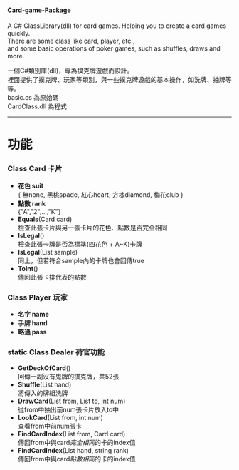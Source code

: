 #### Card-game-Package
A C# ClassLibrary(dll) for card games. Helping you to create a card games quickly.  
There are some class like card, player, etc.,   
and some basic operations of poker games, such as shuffles, draws and more.

一個C#類別庫(dll)，專為撲克牌遊戲而設計。  
裡面提供了撲克牌、玩家等類別，與一些撲克牌遊戲的基本操作，如洗牌、抽牌等等。  
basic.cs 為原始碼  
CardClass.dll 為程式

---

# 功能

### Class Card 卡片
- **花色 suit**  
  { 無none, 黑桃spade, 紅心heart, 方塊diamond, 梅花club }
- **點數 rank**  
  {"A","2",...,"K"}
- **Equals**(Card card)  
  檢查此張卡片與另一張卡片的花色、點數是否完全相同
- **IsLegal**()  
  檢查此張卡牌是否為標準(四花色 + A~K)卡牌
- **IsLegal**(List<Card> sample)  
  同上，但若符合sample內的卡牌也會回傳true
- **ToInt**()  
  傳回此張卡排代表的點數

### Class Player 玩家
- **名字 name**
- **手牌 hand**
- **略過 pass**

### static Class Dealer 荷官功能
- **GetDeckOfCard**()  
  回傳一副沒有鬼牌的撲克牌，共52張
- **Shuffle**(List<Card> hand)  
  將傳入的牌組洗牌
- **DrawCard**(List<Card> from, List<Card> to, int num)  
  從from中抽出前num張卡片放入to中
- **LookCard**(List<Card> from, int num)  
  查看from中前num張卡
- **FindCardIndex**(List<Card> from, Card card)  
  傳回from中與card*完全相同*的卡的index值
- **FindCardIndex**(List<Card> hand, string rank)  
  傳回from中與card*點數相同*的卡的index值
